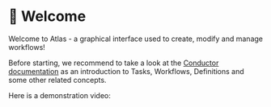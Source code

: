 # 🎾 Welcome

Welcome to Atlas - a graphical interface used to create, modify and manage workflows!&#x20;

Before starting, we recommend to take a look at the [Conductor documentation](https://netflix.github.io/conductor/configuration/taskdef/) as an introduction to Tasks, Workflows, Definitions and some other related concepts.

Here is a demonstration video:

